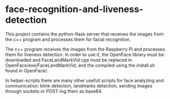 # face-recognition-and-liveness-detection

This project contains the python-flask server that receives the images from the c++ program and processes them for facial recognition. 

The c++ program receives the images from the Raspberry Pi and processes them for liveness detection. In order to use it, the OpenFace library must be downloaded and FaceLandMarkVid.cpp must be replaced in OpenFace/exe/FaceLandMarkVid, and the compiled using the install.sh found in OpenFace/.

In helper-scripts there are many other usefull scripts for face analyzing and communication: blink detection, landmarks detection, sending images through sockets or POST-ing them as base64.
